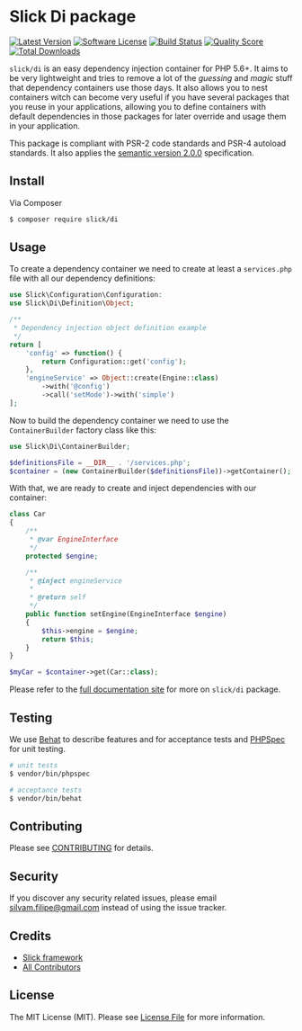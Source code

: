 # Slick Di package

[![Latest Version](https://img.shields.io/github/release/slickframework/di.svg?style=flat-square)](https://github.com/slickframework/di/releases)
[![Software License](https://img.shields.io/badge/license-MIT-brightgreen.svg?style=flat-square)](LICENSE.md)
[![Build Status](https://img.shields.io/travis/slickframework/di/master.svg?style=flat-square)](https://travis-ci.org/slickframework/di)
[![Quality Score](https://img.shields.io/scrutinizer/g/slickframework/di/master.svg?style=flat-square)](https://scrutinizer-ci.com/g/slickframework/di?branch=master)
[![Total Downloads](https://img.shields.io/packagist/dt/slick/di.svg?style=flat-square)](https://packagist.org/packages/slick/di)

``slick/di`` is an easy dependency injection container for PHP 5.6+. It aims to
be very lightweight and tries to remove a lot of the *guessing* and *magic*
stuff that dependency containers use those days. It also allows you to nest
containers witch can become very useful if you have several packages that you
reuse in your applications, allowing you to define containers with default
dependencies in those packages for later override and usage them in your application.

This package is compliant with PSR-2 code standards and PSR-4 autoload standards. It
also applies the [semantic version 2.0.0](http://semver.org) specification.

## Install

Via Composer

``` bash
$ composer require slick/di
```

## Usage

To create a dependency container we need to create at least a ``services.php``
file with all our dependency definitions:

```php
use Slick\Configuration\Configuration:
use Slick\Di\Definition\Object;

/**
 * Dependency injection object definition example
 */
return [
    'config' => function() {
        return Configuration::get('config');
    },
    'engineService' => Object::create(Engine::class)
        ->with('@config')
        ->call('setMode')->with('simple')
];
```
Now to build the dependency container we need to use the ``ContainerBuilder`` factory class like this:

```php
use Slick\Di\ContainerBuilder;

$definitionsFile = __DIR__ . '/services.php';
$container = (new ContainerBuilder($definitionsFile))->getContainer();
```

With that, we are ready to create and inject dependencies with our container:

```php
class Car
{
    /**
     * @var EngineInterface
     */
    protected $engine;

    /**
     * @inject engineService
     *
     * @return self
     */
    public function setEngine(EngineInterface $engine)
    {
        $this->engine = $engine;
        return $this;
    }
}

$myCar = $container->get(Car::class);
```

Please refer to the [full documentation site](http://di.slick-framework.com) for more on ``slick/di`` package.

## Testing

We use [Behat](http://behat.org/en/latest/index.html) to describe features and for acceptance tests
and [PHPSpec](http://www.phpspec.net/) for unit testing.

``` bash
# unit tests
$ vendor/bin/phpspec

# acceptance tests
$ vendor/bin/behat
```

## Contributing

Please see [CONTRIBUTING](CONTRIBUTING.md) for details.

## Security

If you discover any security related issues, please email silvam.filipe@gmail.com instead of using the issue tracker.

## Credits

- [Slick framework](https://github.com/slickframework)
- [All Contributors](https://github.com/slickframework/database/graphs/contributors)

## License

The MIT License (MIT). Please see [License File](LICENSE.md) for more information.
